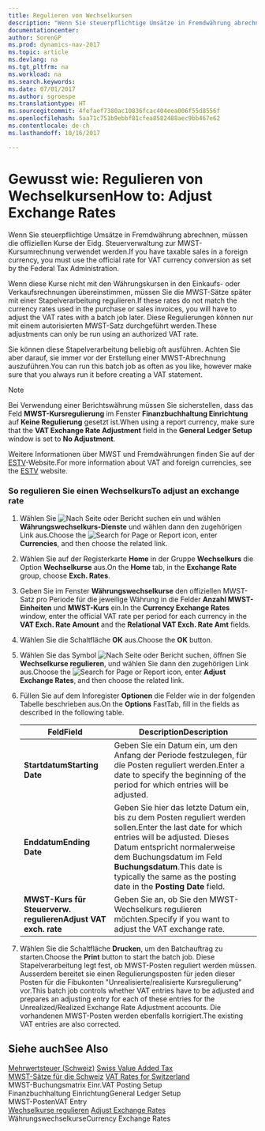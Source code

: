 ```yaml
---
title: Regulieren von Wechselkursen
description: "Wenn Sie steuerpflichtige Umsätze in Fremdwährung abrechnen, müssen die offiziellen Kurse der Eidg. Steuerverwaltung zur MWST-Kursumrechnung verwendet werden."
documentationcenter: 
author: SorenGP
ms.prod: dynamics-nav-2017
ms.topic: article
ms.devlang: na
ms.tgt_pltfrm: na
ms.workload: na
ms.search.keywords: 
ms.date: 07/01/2017
ms.author: sgroespe
ms.translationtype: HT
ms.sourcegitcommit: 4fefaef7380ac10836fcac404eea006f55d8556f
ms.openlocfilehash: 5aa71c751b9ebbf81cfea8582488aec9bb467e62
ms.contentlocale: de-ch
ms.lasthandoff: 10/16/2017

---
```

# <a name="how-to-adjust-exchange-rates"></a><span data-ttu-id="09799-103">Gewusst wie: Regulieren von Wechselkursen</span><span class="sxs-lookup"><span data-stu-id="09799-103">How to: Adjust Exchange Rates</span></span>
<span data-ttu-id="09799-104">Wenn Sie steuerpflichtige Umsätze in Fremdwährung abrechnen, müssen die offiziellen Kurse der Eidg. Steuerverwaltung zur MWST-Kursumrechnung verwendet werden.</span><span class="sxs-lookup"><span data-stu-id="09799-104">If you have taxable sales in a foreign currency, you must use the official rate for VAT currency conversion as set by the Federal Tax Administration.</span></span>  
  
 <span data-ttu-id="09799-105">Wenn diese Kurse nicht mit den Währungskursen in den Einkaufs- oder Verkaufsrechnungen übereinstimmen, müssen Sie die MWST-Sätze später mit einer Stapelverarbeitung regulieren.</span><span class="sxs-lookup"><span data-stu-id="09799-105">If these rates do not match the currency rates used in the purchase or sales invoices, you will have to adjust the VAT rates with a batch job later.</span></span> <span data-ttu-id="09799-106">Diese Regulierungen können nur mit einem autorisierten MWST-Satz durchgeführt werden.</span><span class="sxs-lookup"><span data-stu-id="09799-106">These adjustments can only be run using an authorized VAT rate.</span></span>  
  
 <span data-ttu-id="09799-107">Sie können diese Stapelverarbeitung beliebig oft ausführen. Achten Sie aber darauf, sie immer vor der Erstellung einer MWST-Abrechnung auszuführen.</span><span class="sxs-lookup"><span data-stu-id="09799-107">You can run this batch job as often as you like, however make sure that you always run it before creating a VAT statement.</span></span>  
  
> [!NOTE]  
>  <span data-ttu-id="09799-108">Bei Verwendung einer Berichtswährung müssen Sie sicherstellen, dass das Feld **MWST-Kursregulierung** im Fenster **Finanzbuchhaltung Einrichtung** auf **Keine Regulierung** gesetzt ist.</span><span class="sxs-lookup"><span data-stu-id="09799-108">When using a report currency, make sure that the **VAT Exchange Rate Adjustment** field in the **General Ledger Setup** window is set to **No Adjustment**.</span></span>  
  
 <span data-ttu-id="09799-109">Weitere Informationen über MWST und Fremdwährungen finden Sie auf der [ESTV](http://go.microsoft.com/fwlink/?LinkId=285999)-Website.</span><span class="sxs-lookup"><span data-stu-id="09799-109">For more information about VAT and foreign currencies, see the [ESTV](http://go.microsoft.com/fwlink/?LinkId=285999) website.</span></span>  
  
### <a name="to-adjust-an-exchange-rate"></a><span data-ttu-id="09799-110">So regulieren Sie einen Wechselkurs</span><span class="sxs-lookup"><span data-stu-id="09799-110">To adjust an exchange rate</span></span>  
  
1.  <span data-ttu-id="09799-111">Wählen Sie ![Nach Seite oder Bericht suchen](media/ui-search/search_small.png "Nach Seite oder Bericht suchen") ein und wählen **Währungswechselkurs-Dienste** und wählen dann den zugehörigen Link aus.</span><span class="sxs-lookup"><span data-stu-id="09799-111">Choose the ![Search for Page or Report](media/ui-search/search_small.png "Search for Page or Report icon") icon, enter **Currencies**, and then choose the related link.</span></span>  
  
2.  <span data-ttu-id="09799-112">Wählen Sie auf der Registerkarte **Home** in der Gruppe **Wechselkurs** die Option **Wechselkurse** aus.</span><span class="sxs-lookup"><span data-stu-id="09799-112">On the **Home** tab, in the **Exchange Rate** group, choose **Exch. Rates**.</span></span>  
  
3.  <span data-ttu-id="09799-113">Geben Sie im Fenster **Währungswechselkurse** den offiziellen MWST-Satz pro Periode für die jeweilige Währung in die Felder **Anzahl MWST-Einheiten** und **MWST-Kurs** ein.</span><span class="sxs-lookup"><span data-stu-id="09799-113">In the **Currency Exchange Rates** window, enter the official VAT rate per period for each currency in the **VAT Exch. Rate Amount** and the **Relational VAT Exch. Rate Amt** fields.</span></span>  
  
4.  <span data-ttu-id="09799-114">Wählen Sie die Schaltfläche **OK** aus.</span><span class="sxs-lookup"><span data-stu-id="09799-114">Choose the **OK** button.</span></span>  
  
5.  <span data-ttu-id="09799-115">Wählen Sie das Symbol ![Nach Seite oder Bericht suchen](media/ui-search/search_small.png "Nach Seite oder Bericht suchen"), öffnen Sie **Wechselkurse regulieren**, und wählen Sie dann den zugehörigen Link aus.</span><span class="sxs-lookup"><span data-stu-id="09799-115">Choose the ![Search for Page or Report](media/ui-search/search_small.png "Search for Page or Report icon") icon, enter **Adjust Exchange Rates**, and then choose the related link.</span></span>  
  
6.  <span data-ttu-id="09799-116">Füllen Sie auf dem Inforegister **Optionen** die Felder wie in der folgenden Tabelle beschrieben aus.</span><span class="sxs-lookup"><span data-stu-id="09799-116">On the **Options** FastTab, fill in the fields as described in the following table.</span></span>   
  
    |<span data-ttu-id="09799-117">Feld</span><span class="sxs-lookup"><span data-stu-id="09799-117">Field</span></span>|<span data-ttu-id="09799-118">Description</span><span class="sxs-lookup"><span data-stu-id="09799-118">Description</span></span>|  
    |---------------------------------|---------------------------------------|  
    |<span data-ttu-id="09799-119">**Startdatum**</span><span class="sxs-lookup"><span data-stu-id="09799-119">**Starting Date**</span></span>|<span data-ttu-id="09799-120">Geben Sie ein Datum ein, um den Anfang der Periode festzulegen, für die Posten reguliert werden.</span><span class="sxs-lookup"><span data-stu-id="09799-120">Enter a date to specify the beginning of the period for which entries will be adjusted.</span></span>|  
    |<span data-ttu-id="09799-121">**Enddatum**</span><span class="sxs-lookup"><span data-stu-id="09799-121">**Ending Date**</span></span>|<span data-ttu-id="09799-122">Geben Sie hier das letzte Datum ein, bis zu dem Posten reguliert werden sollen.</span><span class="sxs-lookup"><span data-stu-id="09799-122">Enter the last date for which entries will be adjusted.</span></span> <span data-ttu-id="09799-123">Dieses Datum entspricht normalerweise dem Buchungsdatum im Feld **Buchungsdatum**.</span><span class="sxs-lookup"><span data-stu-id="09799-123">This date is typically the same as the posting date in the **Posting Date** field.</span></span>|  
    |<span data-ttu-id="09799-124">**MWST-Kurs für Steuerverw. regulieren**</span><span class="sxs-lookup"><span data-stu-id="09799-124">**Adjust VAT exch. rate**</span></span>|<span data-ttu-id="09799-125">Geben Sie an, ob Sie den MWST-Wechselkurs regulieren möchten.</span><span class="sxs-lookup"><span data-stu-id="09799-125">Specify if you want to adjust the VAT exchange rate.</span></span>|  
  
7.  <span data-ttu-id="09799-126">Wählen Sie die Schaltfläche **Drucken**, um den Batchauftrag zu starten.</span><span class="sxs-lookup"><span data-stu-id="09799-126">Choose the **Print** button to start the batch job.</span></span> <span data-ttu-id="09799-127">Diese Stapelverarbeitung legt fest, ob MWST-Posten reguliert werden müssen. Ausserdem bereitet sie einen Regulierungsposten für jeden dieser Posten für die Fibukonten "Unrealisierte/realisierte Kursregulierung" vor.</span><span class="sxs-lookup"><span data-stu-id="09799-127">This batch job controls whether VAT entries have to be adjusted and prepares an adjusting entry for each of these entries for the Unrealized/Realized Exchange Rate Adjustment accounts.</span></span> <span data-ttu-id="09799-128">Die vorhandenen MWST-Posten werden ebenfalls korrigiert.</span><span class="sxs-lookup"><span data-stu-id="09799-128">The existing VAT entries are also corrected.</span></span>  
  
## <a name="see-also"></a><span data-ttu-id="09799-129">Siehe auch</span><span class="sxs-lookup"><span data-stu-id="09799-129">See Also</span></span>  
 <span data-ttu-id="09799-130">[Mehrwertsteuer (Schweiz)](swiss-value-added-tax.md) </span><span class="sxs-lookup"><span data-stu-id="09799-130">[Swiss Value Added Tax](swiss-value-added-tax.md) </span></span>  
 <span data-ttu-id="09799-131">[MWST-Sätze für die Schweiz](vat-rates-for-switzerland.md) </span><span class="sxs-lookup"><span data-stu-id="09799-131">[VAT Rates for Switzerland](vat-rates-for-switzerland.md) </span></span>  
 <span data-ttu-id="09799-132">MWST-Buchungsmatrix Einr.</span><span class="sxs-lookup"><span data-stu-id="09799-132">VAT Posting Setup</span></span>   
 <span data-ttu-id="09799-133">Finanzbuchhaltung Einrichtung</span><span class="sxs-lookup"><span data-stu-id="09799-133">General Ledger Setup</span></span>   
 <span data-ttu-id="09799-134">MWST-Posten</span><span class="sxs-lookup"><span data-stu-id="09799-134">VAT Entry</span></span>   
 <span data-ttu-id="09799-135">[Wechselkurse regulieren](-$-b_595-adjust-exchange-rates-$.md) </span><span class="sxs-lookup"><span data-stu-id="09799-135">[Adjust Exchange Rates](-$-b_595-adjust-exchange-rates-$.md) </span></span>  
 <span data-ttu-id="09799-136">Währungswechselkurse</span><span class="sxs-lookup"><span data-stu-id="09799-136">Currency Exchange Rates</span></span>
